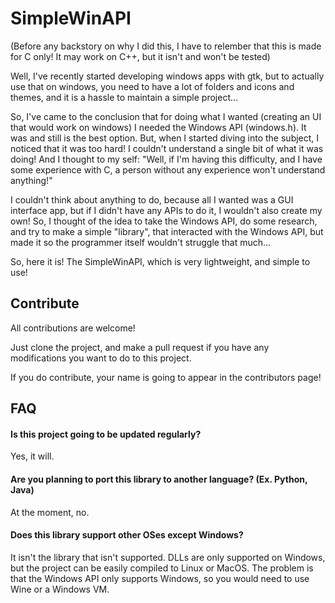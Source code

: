 # SimpleWinAPI

(Before any backstory on why I did this, I have to relember that this is made for C only! It may work on C++, but it isn't and won't be tested)

Well, I've recently started developing windows apps with gtk, but to actually use that on windows, you need to have a lot of folders and icons and themes, and it is a hassle to maintain a simple project...

So, I've came to the conclusion that for doing what I wanted (creating an UI that would work on windows) I needed the Windows API (windows.h). It was and still is the best option. But, when I started diving into the subject, I noticed that it was too hard! I couldn't understand a single bit of what it was doing! And I thought to my self: "Well, if I'm having this difficulty, and I have some experience with C, a person without any experience won't understand anything!"

I couldn't think about anything to do, because all I wanted was a GUI interface app, but if I didn't have any APIs to do it, I wouldn't also create my own! So, I thought of the idea to take the Windows API, do some research, and try to make a simple "library", that interacted with the Windows API, but made it so the programmer itself wouldn't struggle that much...

So, here it is! The SimpleWinAPI, which is very lightweight, and simple to use!


## Contribute

All contributions are welcome!

Just clone the project, and make a pull request if you have any modifications you want to do to this project.

If you do contribute, your name is going to appear in the contributors page!


## FAQ

#### Is this project going to be updated regularly?

Yes, it will.

#### Are you planning to port this library to another language? (Ex. Python, Java)

At the moment, no.

#### Does this library support other OSes except Windows?

It isn't the library that isn't supported. DLLs are only supported on Windows, but the project can be easily compiled to Linux or MacOS. The problem is that the Windows API only supports Windows, so you would need to use Wine or a Windows VM.